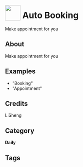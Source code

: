 # <img src="https://raw.githack.com/FortAwesome/Font-Awesome/master/svgs/solid/robot.svg" card_color="#22A7F0" width="50" height="50" style="vertical-align:bottom"/> Auto Booking
Make appointment for you

## About
Make appointment for you

## Examples
* "Booking"
* "Appointment"

## Credits
LiSheng

## Category
**Daily**

## Tags

